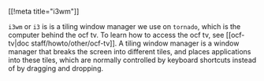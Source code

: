 [[!meta title="i3wm"]]

`i3wm` or `i3` is is a tiling window manager we use on `tornado`, which is the computer behind the ocf tv.
To learn how to access the ocf tv, see [[ocf-tv|doc staff/howto/other/ocf-tv]]. A tiling window manager is
a window manager that breaks the screen into different tiles, and places applications into these tiles,
which are normally controlled by keyboard shortcuts instead of by dragging and dropping.
